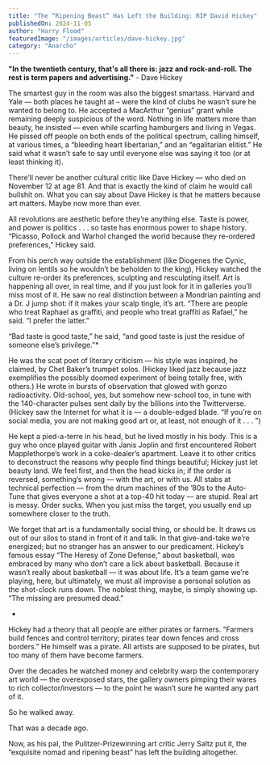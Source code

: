 ```yaml
---
title: "The “Ripening Beast” Has Left the Building: RIP David Hickey"
publishedOn: 2024-11-05
author: "Harry Flood"
featuredImage: "/images/articles/dave-hickey.jpg"
category: "Anarcho"
---
```


**"In the twentieth century, that's all there is: jazz and rock-and-roll. The rest is term papers and advertising."** - Dave Hickey‍

The smartest guy in the room was also the biggest smartass. Harvard and Yale — both places he taught at – were the kind of clubs he wasn’t sure he wanted to belong to. He accepted a MacArthur “genius” grant while remaining deeply suspicious of the word. Nothing in life matters more than beauty, he insisted — even while scarfing hamburgers and living in Vegas. He pissed off people on both ends of the political spectrum, calling himself, at various times, a “bleeding heart libertarian,” and an “egalitarian elitist.” He said what it wasn’t safe to say until everyone else was saying it too (or at least thinking it).

There’ll never be another cultural critic like Dave Hickey — who died on November 12 at age 81. And that is exactly the kind of claim he would call bullshit on. What you can say about Dave Hickey is that he matters because art matters. Maybe now more than ever.

All revolutions are aesthetic before they’re anything else. Taste is power, and power is politics . . . so taste has enormous power to shape history. “Picasso, Pollock and Warhol changed the world because they re-ordered preferences,” Hickey said.

From his perch way outside the establishment (like Diogenes the Cynic, living on lentils so he wouldn’t be beholden to the king), Hickey watched the culture re-order its preferences, sculpting and resculpting itself. Art is happening all over, in real time, and if you just look for it in galleries you’ll miss most of it. He saw no real distinction between a Mondrian painting and a Dr. J jump shot: if it makes your scalp tingle, it’s art. “There are people who treat Raphael as graffiti, and people who treat graffiti as Rafael,” he said. “I prefer the latter.”

“Bad taste is good taste,” he said, “and good taste is just the residue of someone else’s privilege.”*

He was the scat poet of literary criticism — his style was inspired, he claimed, by Chet Baker’s trumpet solos. (Hickey liked jazz because jazz exemplifies the possibly doomed experiment of being totally free, with others.) He wrote in bursts of observation that glowed with gonzo radioactivity. Old-school, yes, but somehow new-school too, in tune with the 140-character pulses sent daily by the billions into the Twitterverse. (Hickey saw the Internet for what it is — a double-edged blade. “If you’re on social media, you are not making good art or, at least, not enough of it . . . ”)

He kept a pied-a-terre in his head, but he lived mostly in his body. This is a guy who once played guitar with Janis Joplin and first encountered Robert Mapplethorpe’s work in a coke-dealer’s apartment. Leave it to other critics to deconstruct the reasons why people find things beautiful; Hickey just let beauty land. We feel first, and then the head kicks in; if the order is reversed, something’s wrong — with the art, or with us. All stabs at technical perfection — from the drum machines of the ’80s to the Auto-Tune that gives everyone a shot at a top-40 hit today — are stupid. Real art is messy. Order sucks. When you just miss the target, you usually end up somewhere closer to the truth.

We forget that art is a fundamentally social thing, or should be. It draws us out of our silos to stand in front of it and talk. In that give-and-take we’re energized; but no stranger has an answer to our predicament. Hickey’s famous essay “The Heresy of Zone Defense,” about basketball, was embraced by many who don’t care a lick about basketball. Because it wasn’t really about basketball — it was about life. It’s a team game we’re playing, here, but ultimately, we must all improvise a personal solution as the shot-clock runs down. The noblest thing, maybe, is simply showing up. “The missing are presumed dead.”

*

Hickey had a theory that all people are either pirates or farmers. “Farmers build fences and control territory; pirates tear down fences and cross borders.” He himself was a pirate. All artists are supposed to be pirates, but too many of them have become farmers.

Over the decades he watched money and celebrity warp the contemporary art world — the overexposed stars, the gallery owners pimping their wares to rich collector/investors — to the point he wasn’t sure he wanted any part of it.

So he walked away.

That was a decade ago.

Now, as his pal, the Pulitzer-Prizewinning art critic Jerry Saltz put it, the “exquisite nomad and ripening beast” has left the building altogether.
